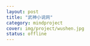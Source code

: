 ```yaml
---
layout: post 
title: "武神小说网"
category: mindproject
cover: img/project/wushen.jpg
status: offline
---
```


